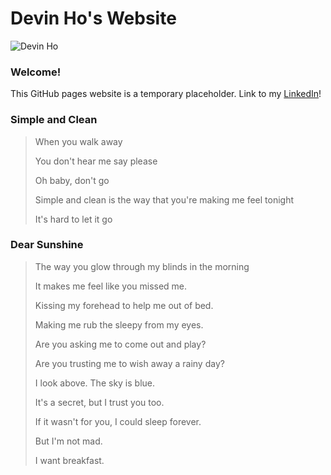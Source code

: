 # Devin Ho's Website

![Devin Ho](https://media-exp1.licdn.com/dms/image/C5603AQFGp4PMyv-MJg/profile-displayphoto-shrink_800_800/0/1630523181276?e=1639008000&v=beta&t=GLoOlwB_ePVV0M5hSPSU3OjPbIlV_q9k4409wZoKWGA)

### Welcome!

This GitHub pages website is a temporary placeholder.
Link to my [LinkedIn](https://www.linkedin.com/in/devinjho/)!

### Simple and Clean

> When you walk away
> 
> You don't hear me say please
> 
> Oh baby, don't go
> 
> Simple and clean is the way that you're making me feel tonight
> 
> It's hard to let it go

### Dear Sunshine
>
> The way you glow through my blinds in the morning
>
> It makes me feel like you missed me.
>
> Kissing my forehead to help me out of bed.
>
> Making me rub the sleepy from my eyes.
>
> 
>
> Are you asking me to come out and play?
>
> Are you trusting me to wish away a rainy day?
>
> I look above. The sky is blue.
>
> It's a secret, but I trust you too.
>
>
> If it wasn't for you, I could sleep forever.
>
> But I'm not mad.
>
> 
>
> I want breakfast.

